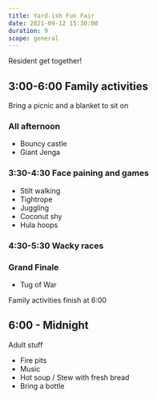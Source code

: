 ```yaml
---
title: Yard-ish Fun Fair
date: 2021-09-12 15:30:00
duration: 9
scope: general
---
```


Resident get together!

<!--more-->
## 3:00-6:00 Family activities

Bring a picnic and a blanket to sit on

### All afternoon

- Bouncy castle
- Giant Jenga

### 3:30-4:30 Face paining and games

- Stilt walking
- Tightrope
- Juggling
- Coconut shy
- Hula hoops

### 4:30-5:30 Wacky races

### Grand Finale

- Tug of War

Family activities finish at 6:00

## 6:00 - Midnight

Adult stuff

- Fire pits
- Music
- Hot soup / Stew with fresh bread
- Bring a bottle